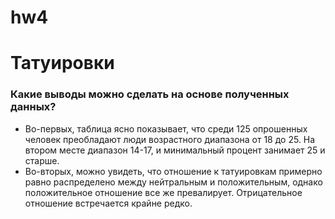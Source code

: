 # hw4
# Татуировки
### Какие выводы можно сделать на основе полученных данных? 

- Во-первых, таблица ясно показывает, что среди 125 опрошенных человек преобладают люди возрастного диапазона от 18 до 25. На втором месте диапазон 14-17, и минимальный процент занимает 25 и старше. 
- Во-вторых, можно увидеть, что отношение к татуировкам примерно равно распределено между нейтральным и положительным, однако положительное отношение все же превалирует. Отрицательное отношение встречается крайне редко. 
